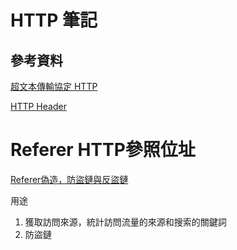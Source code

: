 # HTTP 筆記

## 參考資料

[超文本傳輸協定 HTTP](https://zh.wikipedia.org/wiki/%E8%B6%85%E6%96%87%E6%9C%AC%E4%BC%A0%E8%BE%93%E5%8D%8F%E8%AE%AE)

[HTTP Header](https://zh.wikipedia.org/wiki/HTTP%E5%A4%B4%E5%AD%97%E6%AE%B5#%E5%AD%97%E6%AE%B5%E5%90%8D)

# Referer HTTP參照位址

[Referer偽造，防盜鏈與反盜鏈](https://kknews.cc/zh-tw/history/al5l2yx.html)

用途

1. 獲取訪問來源，統計訪問流量的來源和搜索的關鍵詞
2. 防盜鏈
